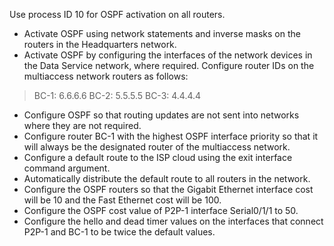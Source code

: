 Use process ID 10 for OSPF activation on all routers. 
- Activate OSPF using network statements and inverse masks on the routers in the Headquarters network.
- Activate OSPF by configuring the interfaces of the network devices in the Data Service network, where 
required.
 Configure router IDs on the multiaccess network routers as follows:
> BC-1: 6.6.6.6
> BC-2: 5.5.5.5
> BC-3: 4.4.4.4
- Configure OSPF so that routing updates are not sent into networks where they are not required.
- Configure router BC-1 with the highest OSPF interface priority so that it will always be the designated 
router of the multiaccess network.
- Configure a default route to the ISP cloud using the exit interface command argument.
- Automatically distribute the default route to all routers in the network.
- Configure the OSPF routers so that the Gigabit Ethernet interface cost will be 10 and the Fast Ethernet 
cost will be 100.
- Configure the OSPF cost value of P2P-1 interface Serial0/1/1 to 50.
- Configure the hello and dead timer values on the interfaces that connect P2P-1 and BC-1 to be twice the 
default values.
